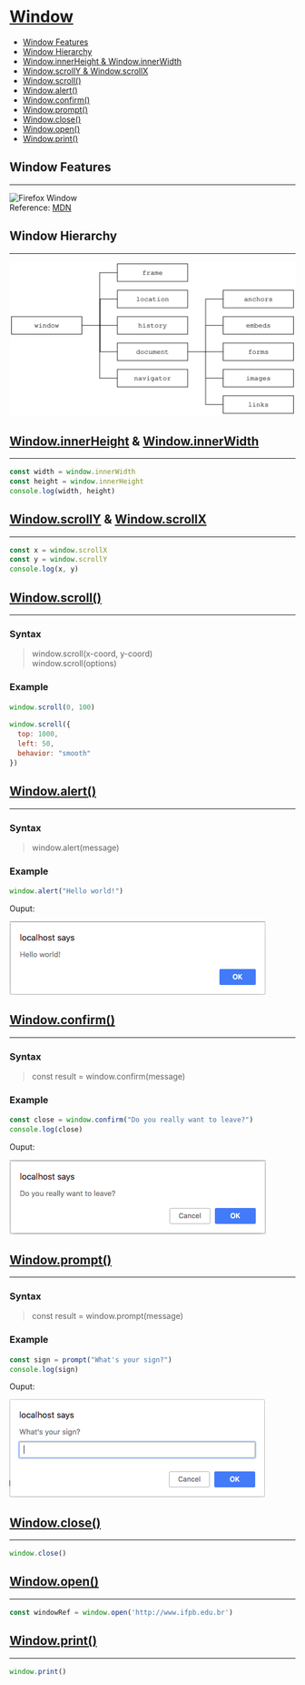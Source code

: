 # [Window](https://developer.mozilla.org/en-US/docs/Web/API/Window)

* [Window Features](#windowfeatures)
* [Window Hierarchy](#windowhierarchy)
* [Window.innerHeight & Window.innerWidth](#windowinnerheight--windowinnerwidth)
* [Window.scrollY & Window.scrollX](#windowscrolly--windowscrollx)
* [Window.scroll()](#windowscroll)
* [Window.alert()](#windowalert)
* [Window.confirm()](#windowconfirm)
* [Window.prompt()](#windowprompt)
* [Window.close()](#windowclose)
* [Window.open()](#windowopen)
* [Window.print()](#windowprint)

## Window Features
---

![Firefox Window](https://developer.mozilla.org/@api/deki/files/210/=FirefoxChromeToolbarsDescription7a.gif)<br>
Reference: [MDN](https://developer.mozilla.org/en-US/docs/Web/API/Window/open)

## Window Hierarchy
---

![](assets/dom-hierarchy.svg)

## [Window.innerHeight](https://developer.mozilla.org/en-US/docs/Web/API/Window/innerHeight) & [Window.innerWidth](https://developer.mozilla.org/en-US/docs/Web/API/Window/innerWidth)
---

```js
const width = window.innerWidth
const height = window.innerHeight
console.log(width, height)
```

## [Window.scrollY](https://developer.mozilla.org/en-US/docs/Web/API/Window/scrollY) & [Window.scrollX](https://developer.mozilla.org/en-US/docs/Web/API/Window/scrollX)
---

```js
const x = window.scrollX
const y = window.scrollY
console.log(x, y)
```

## [Window.scroll()](https://developer.mozilla.org/en-US/docs/Web/API/Window/scroll)
---


### Syntax

> window.scroll(x-coord, y-coord)<br>
> window.scroll(options) 

### Example

```js
window.scroll(0, 100)
```

```js
window.scroll({
  top: 1000,
  left: 50,
  behavior: "smooth"
})
```

## [Window.alert()](https://developer.mozilla.org/en-US/docs/Web/API/Window/alert)
---


### Syntax

> window.alert(message)

### Example

```js
window.alert("Hello world!")
```

Ouput:

![](assets/alert.png)

## [Window.confirm()](https://developer.mozilla.org/en-US/docs/Web/API/Window/confirm)
---

### Syntax

> const result = window.confirm(message)

### Example

```js
const close = window.confirm("Do you really want to leave?")
console.log(close)
```

Ouput:

![](assets/confirm.png)

## [Window.prompt()](https://developer.mozilla.org/en-US/docs/Web/API/Window/prompt)
---

### Syntax

> const result = window.prompt(message)

### Example

```js
const sign = prompt("What's your sign?")
console.log(sign)
```

Ouput:

![](assets/prompt.png)

## [Window.close()](https://developer.mozilla.org/en-US/docs/Web/API/Window/close)
---

```js
window.close()
```

## [Window.open()](https://developer.mozilla.org/en-US/docs/Web/API/Window/open)
---

```js
const windowRef = window.open('http://www.ifpb.edu.br')
```

## [Window.print()](https://developer.mozilla.org/en-US/docs/Web/API/Window/print)
---

```js
window.print()
```